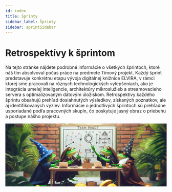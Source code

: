 ```yaml
---
id: index
title: Šprinty
sidebar_label: Šprinty
sidebar: sprintSidebar
---
```


# Retrospektívy k šprintom

<div style={{ textAlign: 'justify' }}>
    Na tejto stránke nájdete podrobné informácie o všetkých šprintoch, ktoré náš tím absolvoval počas práce na predmete Tímový projekt. Každý šprint predstavuje konkrétnu etapu vývoja digitálnej knižnice ELVIRA, v rámci ktorej sme pracovali na rôznych technologických vylepšeniach, ako je integrácia umelej inteligencie, architektúry mikroslužieb a streamovacieho servera s optimalizovaným dátovým úložiskom. Retrospektívy každého šprintu obsahujú prehľad dosiahnutých výsledkov, získaných poznatkov, ale aj identifikovaných výziev. Informácie o jednotlivých šprintoch sú prehľadne usporiadané podľa pracovných skupín, čo poskytuje jasný obraz o priebehu a postupe nášho projektu.
</div>

<!-- ADD PIC OR SOMETHING MORE -->
![ilustration-image](/img/sprint.png)